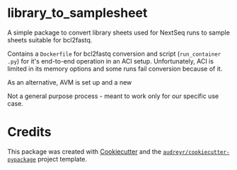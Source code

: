 
# library_to_samplesheet

A simple package to convert library sheets used for NextSeq runs to sample
 sheets suitable for bcl2fastq.

Contains a `Dockerfile` for bcl2fastq conversion and script (`run_container
.py`) for it's end-to-end operation in an ACI setup. Unfortunately, ACI is
 limited in its memory options and some runs fail conversion because of it.

 As an alternative, AVM is set up and a new

Not a general purpose process - meant to work only for our specific use case.



# Credits

This package was created with [Cookiecutter][Cookiecutter] and the [`audreyr/cookiecutter-pypackage`][audreyr/cookiecutter-pypackage] project template.

 [Cookiecutter]: https://github.com/audreyr/cookiecutter
 [audreyr/cookiecutter-pypackage]: https://github.com/audreyr/cookiecutter-pypackage

